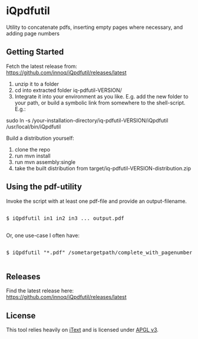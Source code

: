 # iQpdfutil

Utility to concatenate pdfs, inserting empty pages where necessary, and adding page numbers


## Getting Started

Fetch the latest release from: https://github.com/innoq/iQpdfutil/releases/latest

1. unzip it to a folder
2. cd into extracted folder iq-pdfutil-VERSION/
3. Integrate it into your environment as you like. E.g. add the new folder to your
path, or build a symbolic link from somewhere to the shell-script. E.g.: 

  sudo ln -s /your-installation-directory/iq-pdfutil-VERSION/iQpdfutil /usr/local/bin/iQpdfutil

Build a distribution yourself: 

1. clone the repo
2. run mvn install
3. run mvn assembly:single
4. take the built distribution from target/iq-pdfutil-VERSION-distribution.zip


## Using the pdf-utility

Invoke the script with at least one pdf-file and provide an output-filename.

<pre>

$ iQpdfutil in1 in2 in3 ... output.pdf

</pre>

Or, one use-case I often have:

<pre>

$ iQpdfutil "*.pdf" /sometargetpath/complete_with_pagenumbers.pdf

</pre>

## Releases

Find the latest release here: https://github.com/innoq/iQpdfutil/releases/latest

## License

This tool relies heavily on
<a href="http://api.itextpdf.com/itext/com/itextpdf/text/pdf/package-summary.html">iText</a>
and is licensed under <a href="http://www.gnu.org/licenses/agpl-3.0.en.html">APGL v3</a>.






